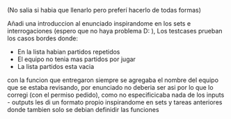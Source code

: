 (No salia si habia que llenarlo pero preferí hacerlo de todas formas)

Añadi una introduccion al enunciado inspirandome en los sets e interrogaciones (espero que no haya problema D: ), Los testcases prueban los casos bordes donde:

* En la lista habian partidos repetidos
* El equipo no tenia mas partidos por jugar
* La lista partidos esta vacia

con la funcion que entregaron siempre se agregaba el nombre del equipo que se estaba revisando, por enunciado no deberia ser asi por lo que lo corregi (con el permiso pedido), como no especificicaba nada de los inputs - outputs les di un formato propio inspirandome en sets y tareas anteriores donde tambien solo se debian definidir las funciones